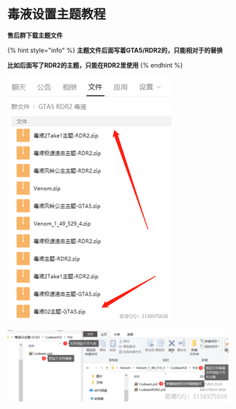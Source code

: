 # 毒液设置主题教程

**售后群下载主题文件**

{% hint style="info" %}
**主题文件后面写着GTA5/RDR2的，只能相对于的替换**

**比如后面写了RDR2的主题，只能在RDR2里使用**
{% endhint %}

![](<../../.gitbook/assets/image (64).png>)

![](<../../.gitbook/assets/image (14).png>)
